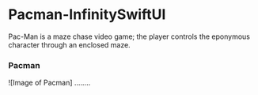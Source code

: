 # Pacman-InfinitySwiftUI
Pac-Man is a maze chase video game; the player controls the eponymous character through an enclosed maze.

### Pacman
![Image of Pacman] ........
